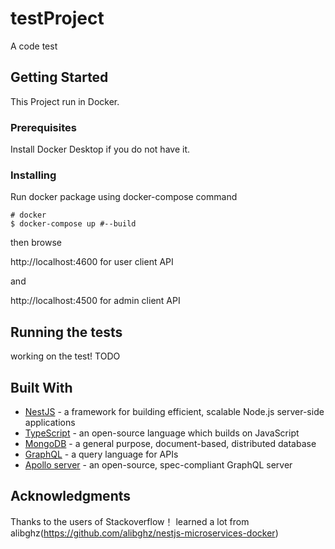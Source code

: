 # testProject
A code test

## Getting Started
This Project run in Docker.

### Prerequisites

Install Docker Desktop if you do not have it. 

### Installing

Run docker package using docker-compose command

```
# docker
$ docker-compose up #--build 
```

then browse

http://localhost:4600 for user client API

and

http://localhost:4500 for admin client API


## Running the tests

working on the test! TODO


## Built With

* [NestJS](https://docs.nestjs.com/) - a framework for building efficient, scalable Node.js server-side applications
* [TypeScript](https://www.typescriptlang.org/) - an open-source language which builds on JavaScript
* [MongoDB](https://www.mongodb.com/) -  a general purpose, document-based, distributed database
* [GraphQL](https://graphql.org/learn/) -  a query language for APIs
* [Apollo server](https://www.apollographql.com/docs/apollo-server/) -  an open-source, spec-compliant GraphQL server

## Acknowledgments

Thanks to the users of Stackoverflow！
learned a lot from alibghz(https://github.com/alibghz/nestjs-microservices-docker)


